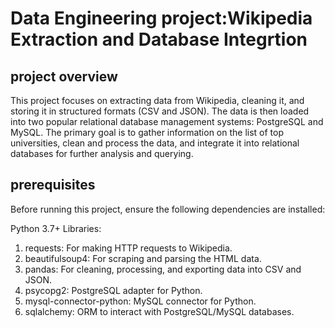 # Data Engineering project:Wikipedia Extraction and Database Integrtion

## project overview
This project focuses on extracting data from Wikipedia, cleaning it, and storing it in structured formats (CSV and JSON). The data is then loaded into two popular relational database management systems: PostgreSQL and MySQL. The primary goal is to gather information on the list of top universities, clean and process the data, and integrate it into relational databases for further analysis and querying.

## prerequisites
Before running this project, ensure the following dependencies are installed:

Python 3.7+
Libraries:
1. requests: For making HTTP requests to Wikipedia.
2. beautifulsoup4: For scraping and parsing the HTML data.
3. pandas: For cleaning, processing, and exporting data into CSV and JSON.
4. psycopg2: PostgreSQL adapter for Python.
5. mysql-connector-python: MySQL connector for Python.
6. sqlalchemy: ORM to interact with PostgreSQL/MySQL databases.


